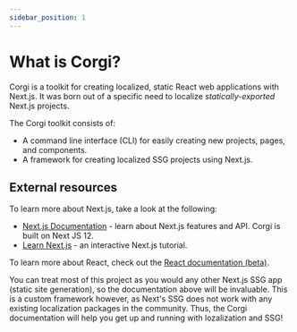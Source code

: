 ```yaml
---
sidebar_position: 1
---
```


# What is Corgi?

Corgi is a toolkit for creating localized, static React web applications with Next.js. It was born out of a specific need to localize _statically-exported_ Next.js projects.

The Corgi toolkit consists of:

- A command line interface (CLI) for easily creating new projects, pages, and components.
- A framework for creating localized SSG projects using Next.js.

## External resources

To learn more about Next.js, take a look at the following:

- [Next.js Documentation](https://nextjs.org/docs) - learn about Next.js features and API. Corgi is built on Next JS 12.
- [Learn Next.js](https://nextjs.org/learn/foundations/about-nextjs) - an interactive Next.js tutorial.

To learn more about React, check out the [React documentation (beta)](https://beta.reactjs.org/).

You can treat most of this project as you would any other Next.js SSG app (static site generation), so the documentation above will be invaluable. This is a custom framework however, as Next's SSG does not work with any existing localization packages in the community. Thus, the Corgi documentation will help you get up and running with lozalization and SSG!
